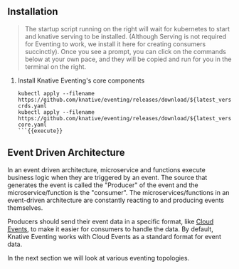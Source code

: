 ## Installation
> The startup script running on the right will wait for kubernetes to start and knative serving to be installed. (Although Serving is not required for Eventing to work, we install it here for creating consumers succinctly).
> Once you see a prompt, you can click on the commands below at your own pace, and they will be copied and run for you in the terminal on the right.

1. Install Knative Eventing's core components
    ```
    kubectl apply --filename https://github.com/knative/eventing/releases/download/${latest_version}/eventing-crds.yaml
    kubectl apply --filename https://github.com/knative/eventing/releases/download/${latest_version}/eventing-core.yaml
    ```{{execute}}

## Event Driven Architecture
In an event driven architecture, microservice and functions execute business logic when they are triggered by an event.
The source that generates the event is called the "Producer" of the event and the microservice/function is the "consumer".
The microservices/functions in an event-driven architecture are constantly reacting to and producing events themselves.

Producers should send their event data in a specific format, like [Cloud Events](https://cloudevents.io/), to make it easier
for consumers to handle the data. By default, Knative Eventing works with Cloud Events as a standard format for event data.

In the next section we will look at various eventing topologies.
